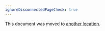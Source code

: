 ```yaml
---
ignoreDisconnectedPageCheck: true
---
```


This document was moved to [another location](../../team/product-dev/open_source_open_company.md).
